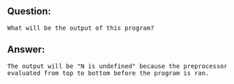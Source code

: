 ## Question:
<pre>
What will be the output of this program?
</pre>

## Answer:
<pre>
The output will be "N is undefined" because the preprocessor directives are
evaluated from top to bottom before the program is ran.
</pre>
